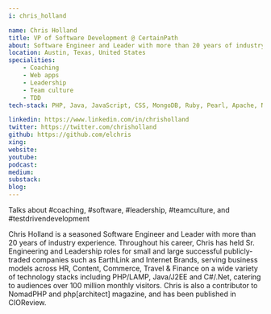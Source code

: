 ```yaml
---
i: chris_holland

name: Chris Holland
title: VP of Software Development @ CertainPath
about: Software Engineer and Leader with more than 20 years of industry experience
location: Austin, Texas, United States
specialities:
    - Coaching
    - Web apps
    - Leadership
    - Team culture
    - TDD
tech-stack: PHP, Java, JavaScript, CSS, MongoDB, Ruby, Pearl, Apache, Node.js

linkedin: https://www.linkedin.com/in/chrisholland
twitter: https://twitter.com/chrisholland
github: https://github.com/elchris
xing:
website:
youtube:
podcast:
medium:
substack:
blog:
---
```


Talks about #coaching, #software, #leadership, #teamculture, and #testdrivendevelopment

Chris Holland is a seasoned Software Engineer and Leader with more than 20 years of industry experience. Throughout his career, Chris has held Sr. Engineering and Leadership roles for small and large successful publicly-traded companies such as EarthLink and Internet Brands, serving business models across HR, Content, Commerce, Travel & Finance on a wide variety of technology stacks including PHP/LAMP, Java/J2EE and C#/.Net, catering to audiences over 100 million monthly visitors. Chris is also a contributor to NomadPHP and php[architect] magazine, and has been published in CIOReview.
